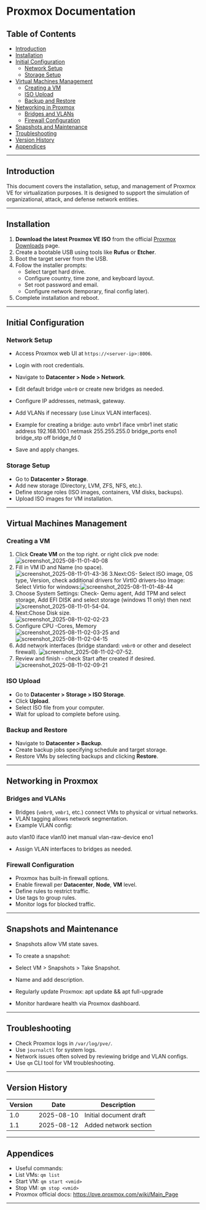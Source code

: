 # Proxmox Documentation

## Table of Contents

- [Introduction](#introduction)
- [Installation](#installation)
- [Initial Configuration](#initial-configuration)
  - [Network Setup](#network-setup)
  - [Storage Setup](#storage-setup)
- [Virtual Machines Management](#virtual-machines-management)
  - [Creating a VM](#creating-a-vm)
  - [ISO Upload](#iso-upload)
  - [Backup and Restore](#backup-and-restore)
- [Networking in Proxmox](#networking-in-proxmox)
  - [Bridges and VLANs](#bridges-and-vlans)
  - [Firewall Configuration](#firewall-configuration)
- [Snapshots and Maintenance](#snapshots-and-maintenance)
- [Troubleshooting](#troubleshooting)
- [Version History](#version-history)
- [Appendices](#appendices)

---

## Introduction

This document covers the installation, setup, and management of Proxmox VE for virtualization purposes. It is designed to support the simulation of organizational, attack, and defense network entities.

---

## Installation

1. **Download the latest Proxmox VE ISO** from the official [Proxmox Downloads](https://www.proxmox.com/en/downloads) page.
2. Create a bootable USB using tools like **Rufus** or **Etcher**.
3. Boot the target server from the USB.
4. Follow the installer prompts:
   - Select target hard drive.
   - Configure country, time zone, and keyboard layout.
   - Set root password and email.
   - Configure network (temporary, final config later).
5. Complete installation and reboot.

---

## Initial Configuration

### Network Setup

- Access Proxmox web UI at `https://<server-ip>:8006`.
- Login with root credentials.
- Navigate to **Datacenter > Node > Network**.
- Edit default bridge `vmbr0` or create new bridges as needed.
- Configure IP addresses, netmask, gateway.
- Add VLANs if necessary (use Linux VLAN interfaces).
- Example for creating a bridge:
auto vmbr1
iface vmbr1 inet static
address 192.168.100.1
netmask 255.255.255.0
bridge_ports eno1
bridge_stp off
bridge_fd 0


- Save and apply changes.

### Storage Setup

- Go to **Datacenter > Storage**.
- Add new storage (Directory, LVM, ZFS, NFS, etc.).
- Define storage roles (ISO images, containers, VM disks, backups).
- Upload ISO images for VM installation.

---

## Virtual Machines Management

### Creating a VM

1. Click **Create VM** on the top right. or right click pve node:  
![screenshot_2025-08-11-01-40-08](images/screenshot_2025-08-11-01-40-08.png)
2. Fill in VM ID and Name (no space).  
![screenshot_2025-08-11-01-43-36](images/screenshot_2025-08-11-01-43-36.png)
3.Next:OS- Select ISO image, OS type, Version, check additional drivers for   VirtIO drivers-Iso Image: Select Virtio for windows:![screenshot_2025-08-11-01-48-44](images/screenshot_2025-08-11-01-48-44.png)
4. Choose System Settings: Check- Qemu agent, Add TPM and select storage, Add EFI DISK   and select storage (windows 11 only) then next ![screenshot_2025-08-11-01-54-04](images/screenshot_2025-08-11-01-54-04.png).
5. Next:Chose Disk size.  
![screenshot_2025-08-11-02-02-23](images/screenshot_2025-08-11-02-02-23.png)
6. Configure CPU -Cores, Memory  
![screenshot_2025-08-11-02-03-25](images/screenshot_2025-08-11-02-03-25.png) and  ![screenshot_2025-08-11-02-04-15](images/screenshot_2025-08-11-02-04-15.png)
7. Add network interfaces (bridge standard: `vmbr0` or other and deselect firewall).  ![screenshot_2025-08-11-02-07-52](images/screenshot_2025-08-11-02-07-52.png).
8. Review and finish - check Start after created if desired.  ![screenshot_2025-08-11-02-09-21](images/screenshot_2025-08-11-02-09-21.png)

### ISO Upload

- Go to **Datacenter > Storage > ISO Storage**.
- Click **Upload**.
- Select ISO file from your computer.
- Wait for upload to complete before using.

### Backup and Restore

- Navigate to **Datacenter > Backup**.
- Create backup jobs specifying schedule and target storage.
- Restore VMs by selecting backups and clicking **Restore**.

---

## Networking in Proxmox

### Bridges and VLANs

- Bridges (`vmbr0`, `vmbr1`, etc.) connect VMs to physical or virtual networks.
- VLAN tagging allows network segmentation.
- Example VLAN config:

auto vlan10
iface vlan10 inet manual
vlan-raw-device eno1


- Assign VLAN interfaces to bridges as needed.

### Firewall Configuration

- Proxmox has built-in firewall options.
- Enable firewall per **Datacenter**, **Node**, **VM** level.
- Define rules to restrict traffic.
- Use tags to group rules.
- Monitor logs for blocked traffic.

---

## Snapshots and Maintenance

- Snapshots allow VM state saves.
- To create a snapshot:
- Select VM > Snapshots > Take Snapshot.
- Name and add description.
- Regularly update Proxmox:
apt update && apt full-upgrade

- Monitor hardware health via Proxmox dashboard.

---

## Troubleshooting

- Check Proxmox logs in `/var/log/pve/`.
- Use `journalctl` for system logs.
- Network issues often solved by reviewing bridge and VLAN configs.
- Use `qm` CLI tool for VM troubleshooting.

---

## Version History

| Version | Date       | Description           |
|---------|------------|-----------------------|
| 1.0     | 2025-08-10 | Initial document draft |
| 1.1     | 2025-08-12 | Added network section  |

---

## Appendices

- Useful commands:
- List VMs: `qm list`
- Start VM: `qm start <vmid>`
- Stop VM: `qm stop <vmid>`
- Proxmox official docs: https://pve.proxmox.com/wiki/Main_Page

---

